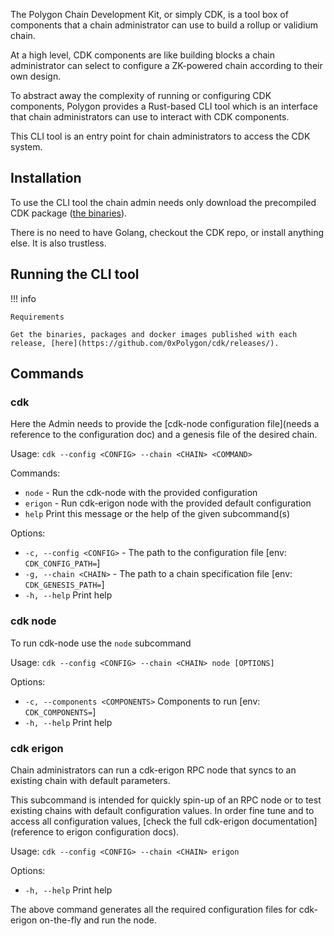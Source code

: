 The Polygon Chain Development Kit, or simply CDK, is a tool box of components that a chain administrator can use to build a rollup or validium chain.

At a high level, CDK components are like building blocks a chain administrator can select to configure a ZK-powered chain according to their own design.

To abstract away the complexity of running or configuring CDK components, Polygon provides a Rust-based CLI tool which is an interface that chain administrators can use to interact with CDK components.

This CLI tool is an entry point for chain administrators to access the CDK system.

## Installation

To use the CLI tool the chain admin needs only download the precompiled CDK package ([the binaries](https://github.com/0xPolygon/cdk/releases/)).

There is no need to have Golang, checkout the CDK repo, or install anything else. It is also trustless.

## **Running the CLI tool**

!!! info
    
    Requirements

    Get the binaries, packages and docker images published with each release, [here](https://github.com/0xPolygon/cdk/releases/).
    
## Commands

### cdk

Here the Admin needs to provide the [cdk-node configuration file](needs a reference to the configuration doc) and a genesis file of the desired chain.

Usage: `cdk --config <CONFIG> --chain <CHAIN> <COMMAND>`

Commands:
* `node` - Run the cdk-node with the provided configuration    
* `erigon` - Run cdk-erigon node with the provided default configuration
* `help`    Print this message or the help of the given subcommand(s)

Options:
* `-c, --config <CONFIG>` - The path to the configuration file [env: `CDK_CONFIG_PATH=`]
* `-g, --chain <CHAIN>` - The path to a chain specification file [env: `CDK_GENESIS_PATH=`]
* `-h, --help`             Print help

### cdk node

To run cdk-node use the `node` subcommand

Usage: `cdk --config <CONFIG> --chain <CHAIN> node [OPTIONS]`

Options:
* `-c, --components <COMPONENTS>`  Components to run [env: `CDK_COMPONENTS=`]
* `-h, --help`             Print help

### cdk erigon

Chain administrators can run a cdk-erigon RPC node that syncs to an existing chain with default parameters.

This subcommand is intended for quickly spin-up of an RPC node or to test existing chains with default configuration values. In order fine tune and to access all configuration values, [check the full cdk-erigon documentation](reference to erigon configuration docs).

Usage: `cdk --config <CONFIG> --chain <CHAIN> erigon`

Options:
* `-h, --help`  Print help

The above command generates all the required configuration files for cdk-erigon on-the-fly and run the node.
